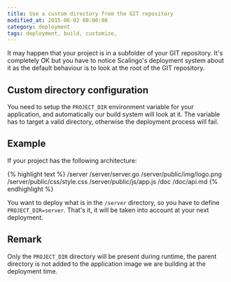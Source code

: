 ```yaml
---
title: Use a custom directory from the GIT repository
modified_at: 2015-06-02 00:00:00
category: deployment
tags: deployment, build, customize,
---
```


It may happen that your project is in a subfolder of your GIT repository.
It's completely OK but you have to notice Scalingo's deployment system about
it as the default behaviour is to look at the root of the GIT repository.

## Custom directory configuration

You need to setup the `PROJECT_DIR` environment variable for your application,
and automatically our build system will look at it. The variable has to target
a valid directory, otherwise the deployment process will fail.

## Example

If your project has the following architecture:

{% highlight text %}
/server
/server/server.go
/server/public/img/logo.png
/server/public/css/style.css
/server/public/js/app.js
/doc
/doc/api.md
{% endhighlight %}

You want to deploy what is in the `/server` directory, so you have to define
`PROJECT_DIR=server`. That's it, it will be taken into account at your next
deployment.

## Remark

Only the `PROJECT_DIR` directory will be present during runtime, the parent
directory is not added to the application image we are building at the
deployment time.
